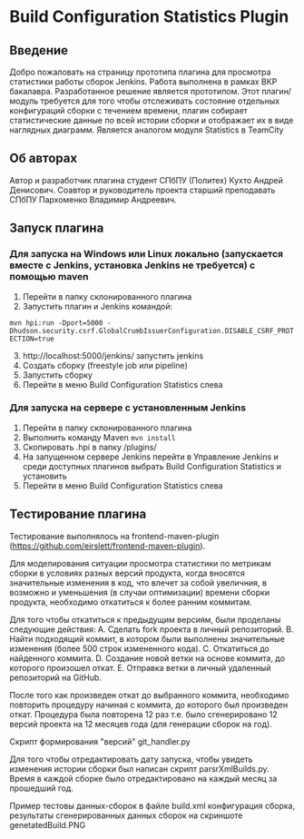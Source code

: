 # Build Configuration Statistics Plugin

## Введение

Добро пожаловать на страницу прототипа плагина для просмотра статистики работы сборок Jenkins. Работа выполнена в рамках ВКР бакалавра. Разработанное решение является прототипом. Этот плагин/модуль требуется для того чтобы отслеживать состояние отдельных конфигураций сборки с течением времени, плагин собирает статистические данные по всей истории сборки и отображает их в виде наглядных диаграмм. Является аналогом модуля Statistics в TeamCity

## Об авторах

Автор и разработчик плагина студент СПбПУ (Политех) Кухто Андрей Денисович. Соавтор и руководитель проекта старший преподавать СПбПУ Пархоменко Владимир Андреевич.

## Запуск плагина

### Для запуска на Windows или Linux локально (запускается вместе с Jenkins, установка Jenkins не требуется) с помощью maven

1. Перейти в папку склонированного плагина
2. Запустить плагин и Jenkins командой:
   
 ```mvn hpi:run -Dport=5000 -Dhudson.security.csrf.GlobalCrumbIssuerConfiguration.DISABLE_CSRF_PROTECTION=true```
 
3. http://localhost:5000/jenkins/ запустить jenkins
4. Создать сборку (freestyle job или pipeline)
5. Запустить сборку
6. Перейти в меню Build Configuration Statistics слева

 ### Для запуска на сервере с установленным Jenkins

1. Перейти в папку склонированного плагина
2. Выполнить команду Maven ```mvn install```
3. Скопировать .hpi в папку /plugins/
4. На запущенном сервере Jenkins перейти в Управление Jenkins и среди доступных плагинов выбрать Build Configuration Statistics и установить
5. Перейти в меню Build Configuration Statistics слева

## Тестирование плагина
Тестирование выполнялось на frontend-maven-plugin (https://github.com/eirslett/frontend-maven-plugin).

Для моделирования ситуации просмотра статистики по метрикам сборки в условиях разных версий продукта, когда вносятся значительные изменения в код, что влечет за собой увеличния, в возможно и уменьшения (в случаи оптимизации) времени сборки продукта, необходимо откатиться к более ранним коммитам.

Для того чтобы откатиться к предыдущим версиям, были проделаны следующие действия:
A. Сделать fork проекта в личный репозиторий.
B. Найти подходящий коммит, в котором были выполнены значительные
изменения (более 500 строк измененного кода).
C. Откатиться до найденного коммита.
D. Создание новой ветки на основе коммита, до которого произошел откат.
E. Отправка ветки в личный удаленный репозиторий на GitHub.

После того как произведен откат до выбранного коммита, необходимо повторить процедуру начиная с коммита, до которого был произведен откат. Процедура была повторена 12 раз т.е. было сгенерировано 12 версий проекта на 12 месяцев года (для генерации сборок на год).

Скрипт формирования "версий" git_handler.py

Для того чтобы отредактировать дату запуска, чтобы увидеть изменения истории сборки был написан скрипт parsrXmlBuilds.py. Время в каждой сборке было отредактировано на каждый месяц за прошедший год.

Пример тестовы данных-сборок в файле build.xml конфигурация сборка, результаты сгенерированных данных 
сборок на скриншоте
genetatedBuild.PNG



